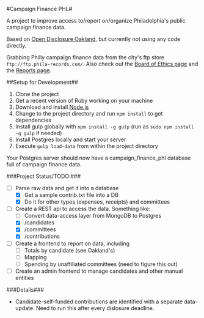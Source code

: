 #Campaign Finance PHL#

A project to improve access to/report on/organize Philadelphia's public campaign finance data.

Based on <a href='http://opendisclosure.io' target='_blank'>Open Disclosure Oakland</a>, but currently not using any code directly.

Grabbing Philly campaign finance data from the city's ftp store `ftp://ftp.phila-records.com/`. Also check out the <a href='http://www.phila.gov/ethicsboard/campaignfinance/Pages/default.aspx' target='_blank'>Board of Ethics page</a> and the <a href='http://www.phila.gov/records/campaignfinance/CampaignFinance.html' target='_blank'>Reports page</a>.

##Setup for Development##
1. Clone the project
2. Get a recent version of Ruby working on your machine
3. Download and install <a href='http://nodejs.org/' target='_blank'>Node.js</a>
4. Change to the project directory and run `npm install` to get dependencies
5. Install gulp globally with `npm install -g gulp` (run as `sudo npm install -g gulp` if needed)
6. Install Postgres locally and start your server
7. Execute `gulp load-data` from within the project directory

Your Postgres server should now have a campaign_finance_phl database full of campaign finance data.

###Project Status/TODO:###

- [ ] Parse raw data and get it into a database
	- [x] Get a sample contrib.txt file into a DB
	- [x] Do it for other types (expenses, receipts) and committees
- [ ] Create a REST api to access the data. Something like:
	- [ ] Convert data-access layer from MongoDB to Postgres
	- [x] /candidates
	- [x] /committees
	- [x] /contributions
- [ ] Create a frontend to report on data, including
	- [ ] Totals by candidate (see Oakland's)
	- [ ] Mapping
	- [ ] Spending by unaffiliated committees (need to figure this out)
- [ ] Create an admin frontend to manage candidates and other manual entities

###Details###

- Candidate-self-funded contributions are identified with a separate data-update. Need to run this after every dislosure deadline.
